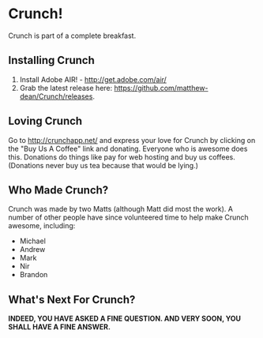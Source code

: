Crunch!
=======

Crunch is part of a complete breakfast.

Installing Crunch
--------------

1. Install Adobe AIR! - http://get.adobe.com/air/
2. Grab the latest release here: https://github.com/matthew-dean/Crunch/releases.

Loving Crunch
-------------
Go to http://crunchapp.net/ and express your love for Crunch by clicking on the "Buy Us A Coffee" link and donating. Everyone who is awesome does this. Donations do things like pay for web hosting and buy us coffees. (Donations never buy us tea because that would be lying.)

Who Made Crunch?
--------------
Crunch was made by two Matts (although Matt did most the work). A number of other people have since volunteered time to help make Crunch awesome, including:

* Michael
* Andrew
* Mark
* Nir
* Brandon

What's Next For Crunch?
--------------
**INDEED, YOU HAVE ASKED A FINE QUESTION. AND VERY SOON, YOU SHALL HAVE A FINE ANSWER.**
